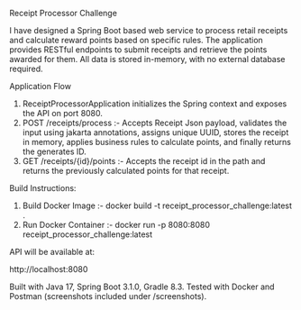 Receipt Processor Challenge

I have designed a Spring Boot based web service to process retail receipts and calculate reward points based on specific rules. The application provides RESTful endpoints to submit receipts and retrieve the points awarded for them. All data is stored in-memory, with no external database required.

Application Flow

1. ReceiptProcessorApplication initializes the Spring context and exposes the API on port 8080.
2. POST /receipts/process :- Accepts Receipt Json payload, validates the input using jakarta annotations, assigns unique UUID, stores the receipt in memory, applies business rules to calculate points, and finally returns the generates ID.
3. GET /receipts/{id}/points :- Accepts the receipt id in the path and returns the previously calculated points for that receipt.

Build Instructions: 

1. Build Docker Image :- docker build -t receipt_processor_challenge:latest .
2. Run Docker Container :- docker run -p 8080:8080 receipt_processor_challenge:latest

API will be available at:

http://localhost:8080

Built with Java 17, Spring Boot 3.1.0, Gradle 8.3.
Tested with Docker and Postman (screenshots included under /screenshots).